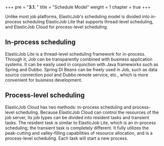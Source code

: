 +++
pre = "<b>3.1. </b>"
title = "Schedule Model"
weight = 1
chapter = true
+++

Unlike most job platforms, ElasticJob's scheduling model is divided into in-process scheduling ElasticJob Lite that supports thread-level scheduling, and ElasticJob Cloud for process-level scheduling.

## In-process scheduling

ElasticJob Lite is a thread-level scheduling framework for in-process. Through it, Job can be transparently combined with business application systems.
It can be easily used in conjunction with Java frameworks such as Spring and Dubbo. Spring DI Beans can be freely used in Job, such as data source connection pool and Dubbo remote service, etc., which is more convenient for business development.

## Process-level scheduling

ElasticJob Cloud has two methods: in-process scheduling and process-level scheduling.
Because ElasticJob Cloud can control the resources of the job server, its job types can be divided into resident tasks and transient tasks.
The resident task is similar to ElasticJob Lite, which is an in-process scheduling; the transient task is completely different. It fully utilizes the peak-cutting and valley-filling capabilities of resource allocation, and is a process-level scheduling. Each task will start a new process.